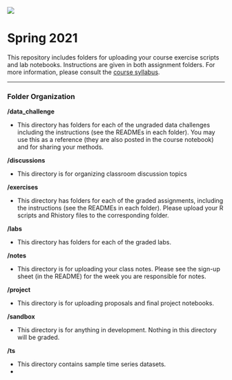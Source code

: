![](atsa_logo.png)

# Spring 2021

This repository includes folders for uploading your course exercise scripts and lab notebooks.
Instructions are given in both assignment folders.
For more information, please consult the [course syllabus](https://ds-wm.github.io/course/atsa/syllabus/index.html).

***

### Folder Organization 

**/data_challenge**

- This directory has folders for each of the ungraded data challenges including the instructions (see the READMEs in each folder).
    You may use this as a reference (they are also posted in the course notebook) and for sharing your methods.

**/discussions**

- This directory is for organizing classroom discussion topics

**/exercises**

- This directory has folders for each of the graded assignments, including the instructions (see the READMEs in each folder). 
    Please upload your R scripts and Rhistory files to the corresponding folder.

**/labs**

- This directory has folders for each of the graded labs.

**/notes**

- This directory is for uploading your class notes.
    Please see the sign-up sheet (in the README) for the week you are responsible for notes.

**/project**

- This directory is for uploading proposals and final project notebooks.

**/sandbox**

- This directory is for anything in development.
    Nothing in this directory will be graded.

**/ts**

- This directory contains sample time series datasets.
- 
